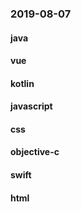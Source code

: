 ### 2019-08-07

#### java

#### vue

#### kotlin

#### javascript

#### css

#### objective-c

#### swift

#### html
